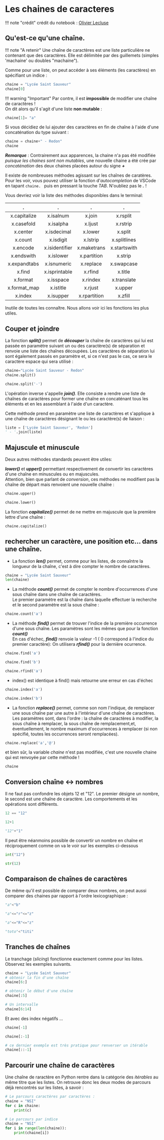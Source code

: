 # Les chaines de caracteres

!!! note "crédit"
    crédit du notebook : [Olivier Lecluse](https://notebooks.lecluse.fr/)

## Qu'est-ce qu'une chaîne.

!!! note "A retenir"
    Une chaîne de caractères est une liste particulière ne contenant que des caractères. Elle est délimitée par des guillemets (simples 'machaine' ou doubles "machaine").

Comme pour une liste, on peut accéder à ses éléments (les caractères) en spécifiant un indice :

```python
chaine = "Lycée Saint Sauveur"
chaine[0]
```

!!! warning "Important"
    Par contre, il est **impossible** de modifier une chaîne de caractères ! <br />
    On dit alors qu'il s'agit d'une liste **non mutable** :

```python
chaine[1]= "a"
```

Si vous décidiez de lui ajouter des caractères en fin de chaîne à l'aide d'une concaténation du type suivant :

```python
chaine = chaine+" - Redon"
chaine
```

***Remarque*** : Contrairement aux apparences, la chaine n'a pas été modifiée *puisque les chaines sont non mutables*, une nouvelle chaine a été crée par *concaténation* des deux chaines placées autour du signe ***+***

Il existe de nombreuses méthodes agissant sur les chaînes de caratères. Pour les voir, vous pouvez utiliser la fonction d'*autocompletion* de VSCode en tapant <code>chaine. </code> puis en pressant la touche *TAB*. N'oubliez pas le ***.*** !

Vous devriez voir la liste des méthodes disponibles dans le terminal:

 . | .  | .  | .
:-----------: | :----------:    |  :-----------: |  :-----------: 
x.capitalize | x.isalnum      |    x.join      |    x.rsplit 
x.casefold   |   x.isalpha     |  x.ljust        | x.rstrip 
x.center     |   x.isdecimal   |  x.lower       |  x.split
x.count      |   x.isdigit     |  x.lstrip      |  x.splitlines
x.encode     |   x.isidentifier|  x.maketrans   |  x.startswith
x.endswith   |   x.islower     |  x.partition   |  x.strip
x.expandtabs |   x.isnumeric   |  x.replace     |  x.swapcase
x.find       |   x.isprintable |  x.rfind       |  x.title
x.format     |   x.isspace     |  x.rindex      |  x.translate
x.format_map |   x.istitle     |  x.rjust       |  x.upper
x.index      |   x.isupper     |  x.rpartition  |  x.zfill


Inutile de toutes les connaître. Nous allons voir ici les fonctions les plus utiles.

## Couper et joindre

La fonction ***split()*** permet de ***découper*** la chaîne de caractères qui lui est passée en paramètre suivant un ou des caractère(s) de séparation et renvoie une liste des chaînes découpées. Les caractères de séparation lui sont également passés en paramètre et, si ce n'est pas le cas, ce sera le caractère espace qui sera utilisé :


```python
chaine="Lycée Saint Sauveur - Redon"
chaine.split()
```

```python
chaine.split('-')
```

L'opération inverse s'appelle ***join()***. Elle consiste a rendre une liste de chaînes de caractères pour former une chaîne en concaténant tous les éléments et en les assemblant à l'aide d'un caractère.

Cette méthode prend en paramètre une liste de caractères et s'applique à une chaîne de caractères désignant le ou les caractère(s) de liaison :


```python
liste = ['Lycée Saint Sauveur', 'Redon']
' - '.join(liste)
```

## Majuscule et minuscule

Deux autres méthodes standards peuvent être utiles:

***lower()*** et ***upper()*** permettant respectivement de convertir les caractères d'une chaîne en minuscules ou en majuscules.  
Attention, bien que parlant de *conversion*, ces méthodes ne modifient pas la chaîne de départ mais renvoient une nouvelle chaîne :


```python
chaine.upper()
```


```python
chaine.lower()
```

La fonction ***capitalize()*** permet de ne mettre en majuscule que la première lettre d'une chaîne :


```python
chaine.capitalize()
```

## rechercher un caractère, une position etc... dans une chaîne.

- La fonction ***len()*** permet, comme pour les listes, de connaîntre la longueur de la chaîne, c'est à dire compter le nombre de caractères.


```python
chaine = "Lycée Saint Sauveur"
len(chaine)
```

- La méthode ***count()*** permet de compter le nombre d'occurrences d'une sous chaîne dans une chaîne de caractères.   
Le premier paramètre est la chaîne dans laquelle effectuer la recherche et le second paramètre est la sous chaîne :


```python
chaine.count('a')
```

- La méthode ***find()*** permet de trouver l'indice de la première occurrence d'une sous chaîne. Les paramètres sont les mêmes que pour la fonction ***count()***  
En cas d'échec, ***find()*** renvoie la valeur -1 ( 0 correspond à l'indice du premier caractère):
On utilisera ***rfind()*** pour la dernière ocurrence.


```python
chaine.find('a')
```


```python
chaine.find('b')
```


```python
chaine.rfind('a')
```

- index() est identique à find() mais retourne une erreur en cas d'échec


```python
chaine.index('a')
```


```python
chaine.index('b')
```

- La fonction ***replace()*** permet, comme son nom l'indique, de remplacer une sous chaîne par une autre à l'intérieur d'une chaîne de caractères.  
Les paramètres sont, dans l'ordre : la chaîne de caractères à modifier, la sous chaîne à remplacer, la sous chaîne de remplacement,et, éventuellement, le nombre maximum d'occurrences à remplacer (si non spécifié, toutes les occurrences seront remplacées).


```python
chaine.replace('a','@')
```

et bien sûr, la variable *chaine* n'est pas modifiée, c'est une nouvelle chaine qui est renvoyée par cette méthode !


```python
chaine
```

## Conversion chaîne <-> nombres

Il ne faut pas confondre les objets 12 et "12". Le premier désigne un nombre, le second est une chaîne de caractère. Les comportements et les opérations sont différents.


```python
12 == "12"
```


```python
12+1
```


```python
"12"+"1"
```

Il peut être néanmoins possible de convertir un nombre en chaîne et réciproquement comme on va le voir sur les exemples ci-dessous


```python
int("12")
```


```python
str(12)
```

## Comparaison de chaînes de caractères
De même qu'il est possible de comparer deux nombres, on peut aussi comparer des chaines par rapport à l'ordre lexicographique :


```python
"a"<"b"
```


```python
"a"<="r"<="z"
```


```python
"a"<="R"<="z"
```


```python
"toto"<"titi"
```

## Tranches de chaînes

Le tranchage (*slicing*) fonctionne exactement comme pour les listes. Observez les exemples suivants.


```python
chaine = "Lycée Saint Sauveur"
# obtenir la fin d'une chaîne
chaine[6:]
```


```python
# obtenir le début d'une chaîne
chaine[:5]
```


```python
# Un intervalle
chaine[6:14]
```

Et avec des index négatifs ...


```python
chaine[-1]
```


```python
chaine[:-1]
```


```python
# ce dernier exemple est très pratique pour renverser un itérable
chaine[::-1]
```

## Parcourir une chaîne de caractères

Une chaîne de raractère en Python rentre dans la catégorie des *itérables* au même titre que les listes. On retrouve donc les deux modes de parcours déjà rencontrés sur les listes, à savoir :


```python
# Le parcours caractères par caractères :
chaine = "NSI"
for c in chaine:
    print(c)
```


```python
# Le parcours par indice
chaine = "NSI"
for i in range(len(chaine)):
    print(chaine[i])
```